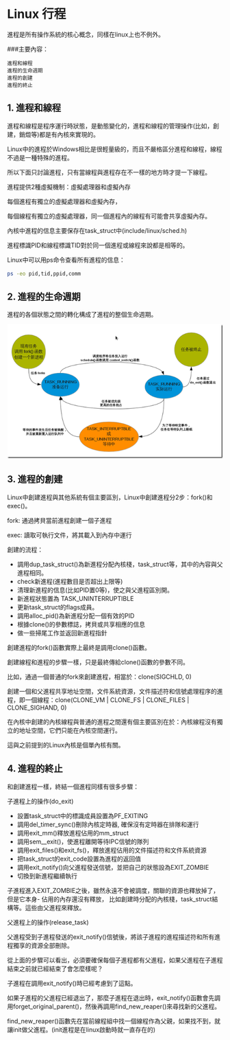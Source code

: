 # Linux 行程


進程是所有操作系統的核心概念，同樣在linux上也不例外。

###主要內容：
```
進程和線程
進程的生命週期
進程的創建
進程的終止
```

## 1. 進程和線程

進程和線程是程序運行時狀態，是動態變化的，進程和線程的管理操作(比如，創建，銷燬等)都是有內核來實現的。

Linux中的進程於Windows相比是很輕量級的，而且不嚴格區分進程和線程，線程不過是一種特殊的進程。

所以下面只討論進程，只有當線程與進程存在不一樣的地方時才提一下線程。



進程提供2種虛擬機制：虛擬處理器和虛擬內存

每個進程有獨立的虛擬處理器和虛擬內存，

每個線程有獨立的虛擬處理器，同一個進程內的線程有可能會共享虛擬內存。



內核中進程的信息主要保存在task_struct中(include/linux/sched.h)

進程標識PID和線程標識TID對於同一個進程或線程來說都是相等的。

Linux中可以用ps命令查看所有進程的信息：
```sh
ps -eo pid,tid,ppid,comm
```

## 2. 進程的生命週期
進程的各個狀態之間的轉化構成了進程的整個生命週期。

![](./images/201208201741318168.png)


## 3. 進程的創建

Linux中創建進程與其他系統有個主要區別，Linux中創建進程分2步：fork()和exec()。

fork: 通過拷貝當前進程創建一個子進程

exec: 讀取可執行文件，將其載入到內存中運行

創建的流程：



- 調用dup_task_struct()為新進程分配內核棧，task_struct等，其中的內容與父進程相同。
- check新進程(進程數目是否超出上限等)
- 清理新進程的信息(比如PID置0等)，使之與父進程區別開。
- 新進程狀態置為 TASK_UNINTERRUPTIBLE
- 更新task_struct的flags成員。
- 調用alloc_pid()為新進程分配一個有效的PID
- 根據clone()的參數標誌，拷貝或共享相應的信息
- 做一些掃尾工作並返回新進程指針

創建進程的fork()函數實際上最終是調用clone()函數。

創建線程和進程的步驟一樣，只是最終傳給clone()函數的參數不同。

比如，通過一個普通的fork來創建進程，相當於：clone(SIGCHLD, 0)

創建一個和父進程共享地址空間，文件系統資源，文件描述符和信號處理程序的進程，即一個線程：clone(CLONE_VM | CLONE_FS | CLONE_FILES | CLONE_SIGHAND, 0)

在內核中創建的內核線程與普通的進程之間還有個主要區別在於：內核線程沒有獨立的地址空間，它們只能在內核空間運行。

這與之前提到的Linux內核是個單內核有關。


## 4. 進程的終止

和創建進程一樣，終結一個進程同樣有很多步驟：

子進程上的操作(do_exit)
- 設置task_struct中的標識成員設置為PF_EXITING
- 調用del_timer_sync()刪除內核定時器, 確保沒有定時器在排隊和運行
- 調用exit_mm()釋放進程佔用的mm_struct
- 調用sem__exit()，使進程離開等待IPC信號的隊列
- 調用exit_files()和exit_fs()，釋放進程佔用的文件描述符和文件系統資源
- 把task_struct的exit_code設置為進程的返回值
- 調用exit_notify()向父進程發送信號，並把自己的狀態設為EXIT_ZOMBIE
- 切換到新進程繼續執行

子進程進入EXIT_ZOMBIE之後，雖然永遠不會被調度，關聯的資源也釋放掉了，但是它本身- 佔用的內存還沒有釋放，
比如創建時分配的內核棧，task_struct結構等。這些由父進程來釋放。

父進程上的操作(release_task)

父進程受到子進程發送的exit_notify()信號後，將該子進程的進程描述符和所有進程獨享的資源全部刪除。

從上面的步驟可以看出，必須要確保每個子進程都有父進程，如果父進程在子進程結束之前就已經結束了會怎麼樣呢？

子進程在調用exit_notify()時已經考慮到了這點。

如果子進程的父進程已經退出了，那麼子進程在退出時，exit_notify()函數會先調用forget_original_parent()，然後再調用find_new_reaper()來尋找新的父進程。

find_new_reaper()函數先在當前線程組中找一個線程作為父親，如果找不到，就讓init做父進程。(init進程是在linux啟動時就一直存在的)
